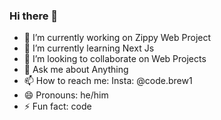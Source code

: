 ### Hi there 👋

<!--
**ansar062/ansar062** is a ✨ _special_ ✨ repository because its `README.md` (this file) appears on your GitHub profile. -->

- 🔭 I’m currently working on Zippy Web Project
- 🌱 I’m currently learning Next Js
- 👯 I’m looking to collaborate on Web Projects
- 💬 Ask me about Anything
- 📫 How to reach me: Insta: @code.brew1
- 😄 Pronouns: he/him
- ⚡ Fun fact: code

